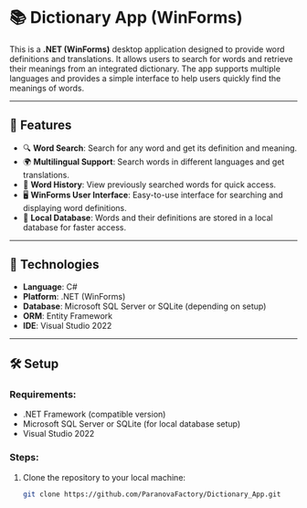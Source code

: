 # 📚 Dictionary App (WinForms)

This is a **.NET (WinForms)** desktop application designed to provide word definitions and translations. It allows users to search for words and retrieve their meanings from an integrated dictionary. The app supports multiple languages and provides a simple interface to help users quickly find the meanings of words.

---

## 🚀 Features

- 🔍 **Word Search**: Search for any word and get its definition and meaning.
- 🌍 **Multilingual Support**: Search words in different languages and get translations.
- 📖 **Word History**: View previously searched words for quick access.
- 🖥 **WinForms User Interface**: Easy-to-use interface for searching and displaying word definitions.
- 💾 **Local Database**: Words and their definitions are stored in a local database for faster access.

---

## 🧱 Technologies

- **Language**: C#
- **Platform**: .NET (WinForms)
- **Database**: Microsoft SQL Server or SQLite (depending on setup)
- **ORM**: Entity Framework
- **IDE**: Visual Studio 2022

---

## 🛠 Setup

### Requirements:
- .NET Framework (compatible version)
- Microsoft SQL Server or SQLite (for local database setup)
- Visual Studio 2022

### Steps:
1. Clone the repository to your local machine:
   ```bash
   git clone https://github.com/ParanovaFactory/Dictionary_App.git
